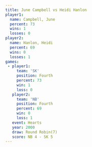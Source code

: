 ```yaml
---
title: June Campbell vs Heidi Hanlon
player1:              
  name: Campbell, June
  percent: 73         
  wins: 1             
  losses: 0           
player2:              
  name: Hanlon, Heidi 
  percent: 69         
  wins: 0             
  losses: 1           
games:
 - player1:          
     team: 'SK'      
     position: Fourth
     percent: 73     
     win: 1          
     loss: 0         
   player2:          
     team: 'NB'      
     position: Fourth
     percent: 69     
     win: 0          
     loss: 1         
   event: Hearts       
   year: 2000          
   draw: Round Robin(7)
   score: NB 4 - SK 5  
---
```

